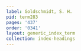 ```yaml
---
label: Goldschmidt, S. H.
pid: term283
pages: '437'
order: '0341'
layout: generic_index_term
collection: index-headings
---
```


